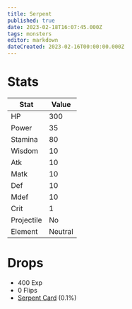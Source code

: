 ```yaml
---
title: Serpent
published: true
date: 2023-02-18T16:07:45.000Z
tags: monsters
editor: markdown
dateCreated: 2023-02-16T00:00:00.000Z
---
```


# Stats
|Stat|Value|
|-|-|
|HP|300|
|Power|35|
|Stamina|80|
|Wisdom|10|
|Atk|10|
|Matk|10|
|Def|10|
|Mdef|10|
|Crit|1|
|Projectile|No|
|Element|Neutral|

# Drops
 * 400 Exp
 * 0 Flips
 * [Serpent Card](/items/serpent-card.md) (0.1%)
